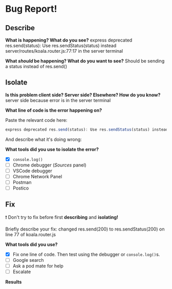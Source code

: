 # Bug Report!

## Describe

**What is happening? What do you see?**
express deprecated res.send(status): Use res.sendStatus(status) instead server/routes/koala.router.js:77:17
in the server terminal

**What _should_ be happening? What do you want to see?**
Should be sending a status instead of res.send()


## Isolate

**Is this problem client side? Server side? Elsewhere? How do you know?**
server side because error is in the server terminal

**What line of code is the error happening on?**

Paste the relevant code here:
```js
express deprecated res.send(status): Use res.sendStatus(status) instead server/routes/koala.router.js:77:17
```

And describe what it's doing wrong:

**What tools did you use to isolate the error?**

- [x] `console.log()`
- [ ] Chrome debugger (_Sources_ panel)
- [ ] VSCode debugger
- [ ] Chrome Network Panel
- [ ] Postman
- [ ] Postico

<!-- Briefly describe how the tool helped you, and how you used it -->


## Fix

❗ Don't try to fix before first **describing** and **isolating!**

Briefly describe your fix:
changed res.send(200) to res.sendStatus(200) on line 77 of koala.router.js

**What tools did you use?**

- [x] Fix one line of code. Then test using the debugger or `console.log()`s.
- [ ] Google search
- [ ] Ask a pod mate for help
- [ ] Escalate

**Results**

<!-- Go back to your original description. Is the app behaving how you want it to, now? Describe the bug, technically: what was your code doing wrong, and how did you fix it. -->